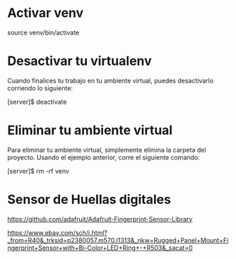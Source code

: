 
# Activar venv 

source venv/bin/activate

# Desactivar tu virtualenv

Cuando finalices tu trabajo en tu ambiente virtual, puedes desactivarlo corriendo lo siguiente:

[server]$ deactivate

# Eliminar tu ambiente virtual

Para eliminar tu ambiente virtual, simplemente elimina la carpeta del proyecto. Usando el ejemplo anterior, corre el siguiente comando:

[server]$ rm -rf venv


# Sensor de Huellas digitales

https://github.com/adafruit/Adafruit-Fingerprint-Sensor-Library

https://www.ebay.com/sch/i.html?_from=R40&_trksid=p2380057.m570.l1313&_nkw=Rugged+Panel+Mount+Fingerprint+Sensor+with+Bi-Color+LED+Ring+-+R503&_sacat=0